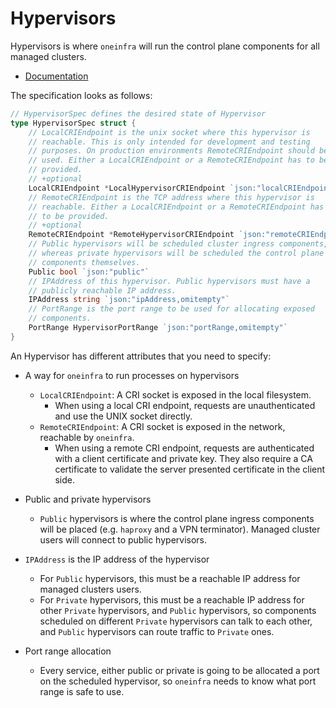# Hypervisors

Hypervisors is where `oneinfra` will run the control plane components
for all managed clusters.

* [Documentation](https://pkg.go.dev/github.com/oneinfra/oneinfra/apis/infra/v1alpha1?tab=doc)

The specification looks as follows:

```go
// HypervisorSpec defines the desired state of Hypervisor
type HypervisorSpec struct {
	// LocalCRIEndpoint is the unix socket where this hypervisor is
	// reachable. This is only intended for development and testing
	// purposes. On production environments RemoteCRIEndpoint should be
	// used. Either a LocalCRIEndpoint or a RemoteCRIEndpoint has to be
	// provided.
	// +optional
	LocalCRIEndpoint *LocalHypervisorCRIEndpoint `json:"localCRIEndpoint,omitempty"`
	// RemoteCRIEndpoint is the TCP address where this hypervisor is
	// reachable. Either a LocalCRIEndpoint or a RemoteCRIEndpoint has
	// to be provided.
	// +optional
	RemoteCRIEndpoint *RemoteHypervisorCRIEndpoint `json:"remoteCRIEndpoint,omitempty"`
	// Public hypervisors will be scheduled cluster ingress components,
	// whereas private hypervisors will be scheduled the control plane
	// components themselves.
	Public bool `json:"public"`
	// IPAddress of this hypervisor. Public hypervisors must have a
	// publicly reachable IP address.
	IPAddress string `json:"ipAddress,omitempty"`
	// PortRange is the port range to be used for allocating exposed
	// components.
	PortRange HypervisorPortRange `json:"portRange,omitempty"`
}
```

An Hypervisor has different attributes that you need to specify:

* A way for `oneinfra` to run processes on hypervisors
  * `LocalCRIEndpoint`: A CRI socket is exposed in the local
    filesystem.
    * When using a local CRI endpoint, requests are unauthenticated
      and use the UNIX socket directly.
  * `RemoteCRIEndpoint`: A CRI socket is exposed in the network,
    reachable by `oneinfra`.
    * When using a remote CRI endpoint, requests are authenticated
      with a client certificate and private key. They also require a
      CA certificate to validate the server presented certificate in
      the client side.

* Public and private hypervisors
  * `Public` hypervisors is where the control plane ingress components
    will be placed (e.g. `haproxy` and a VPN terminator). Managed
    cluster users will connect to public hypervisors.

* `IPAddress` is the IP address of the hypervisor
  * For `Public` hypervisors, this must be a reachable IP address for
    managed clusters users.
  * For `Private` hypervisors, this must be a reachable IP address for
    other `Private` hypervisors, and `Public` hypervisors, so
    components scheduled on different `Private` hypervisors can talk
    to each other, and `Public` hypervisors can route traffic to
    `Private` ones.

* Port range allocation
  * Every service, either public or private is going to be allocated a
    port on the scheduled hypervisor, so `oneinfra` needs to know what
    port range is safe to use.
